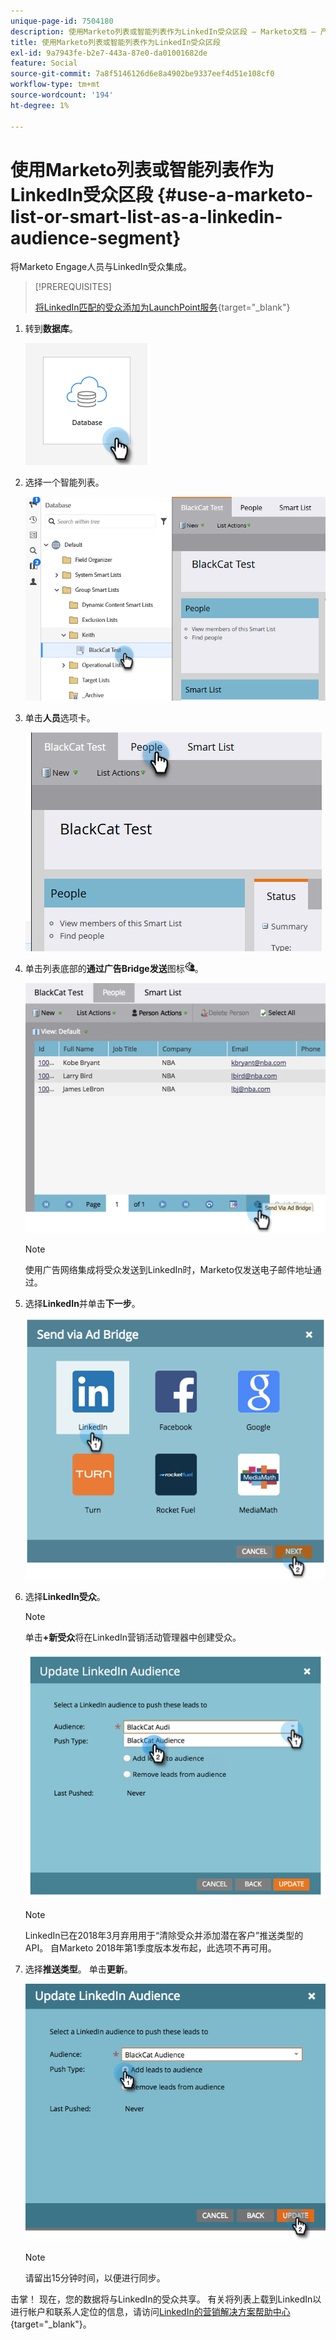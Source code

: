 ```yaml
---
unique-page-id: 7504180
description: 使用Marketo列表或智能列表作为LinkedIn受众区段 — Marketo文档 — 产品文档
title: 使用Marketo列表或智能列表作为LinkedIn受众区段
exl-id: 9a7943fe-b2e7-443a-87e0-da01001682de
feature: Social
source-git-commit: 7a8f5146126d6e8a4902be9337eef4d51e108cf0
workflow-type: tm+mt
source-wordcount: '194'
ht-degree: 1%

---
```


# 使用Marketo列表或智能列表作为LinkedIn受众区段 {#use-a-marketo-list-or-smart-list-as-a-linkedin-audience-segment}

将Marketo Engage人员与LinkedIn受众集成。

>[!PREREQUISITES]
>
>[将LinkedIn匹配的受众添加为LaunchPoint服务](/help/marketo/product-docs/demand-generation/ad-network-integrations/add-linkedin-matched-audiences-as-a-launchpoint-service.md){target="_blank"}

1. 转到&#x200B;**数据库**。

   ![](assets/list-as-a-linkedin-audience-segment-1.png)

1. 选择一个智能列表。

   ![](assets/list-as-a-linkedin-audience-segment-2.png)

1. 单击&#x200B;**人员**&#x200B;选项卡。

   ![](assets/list-as-a-linkedin-audience-segment-3.png)

1. 单击列表底部的&#x200B;**通过广告Bridge发送**&#x200B;图标![—](assets/image2015-4-20-18-3a18-3a41.png)。

   ![](assets/list-as-a-linkedin-audience-segment-4.png)

   >[!NOTE]
   >
   >使用广告网络集成将受众发送到LinkedIn时，Marketo仅发送电子邮件地址通过。

1. 选择&#x200B;**LinkedIn**&#x200B;并单击&#x200B;**下一步**。

   ![](assets/list-as-a-linkedin-audience-segment-5.png)

1. 选择&#x200B;**LinkedIn受众**。

   >[!NOTE]
   >
   >单击&#x200B;**+新受众**&#x200B;将在LinkedIn营销活动管理器中创建受众。

   ![](assets/list-as-a-linkedin-audience-segment-6.png)

   >[!NOTE]
   >
   >LinkedIn已在2018年3月弃用用于“清除受众并添加潜在客户”推送类型的API。 自Marketo 2018年第1季度版本发布起，此选项不再可用。

1. 选择&#x200B;**推送类型**。 单击&#x200B;**更新**。

   ![](assets/list-as-a-linkedin-audience-segment-7.png)

   >[!NOTE]
   >
   >请留出15分钟时间，以便进行同步。

击掌！ 现在，您的数据将与LinkedIn的受众共享。 有关将列表上载到LinkedIn以进行帐户和联系人定位的信息，请访问[LinkedIn的营销解决方案帮助中心](https://www.linkedin.com/help/lms/answer/73938?query=ad%20segment){target="_blank"}。
